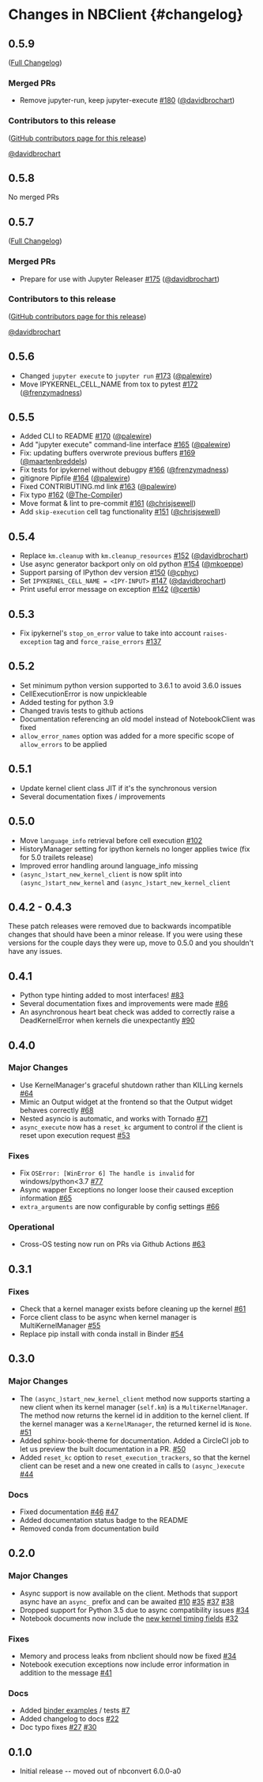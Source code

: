 # Changes in NBClient {#changelog}

<!-- <START NEW CHANGELOG ENTRY> -->

## 0.5.9

([Full Changelog](https://github.com/jupyter/nbclient/compare/v0.5.8...0146681d7ffd62cbc675c8d1463a2b016a3d3008))

### Merged PRs

- Remove jupyter-run, keep jupyter-execute [#180](https://github.com/jupyter/nbclient/pull/180) ([@davidbrochart](https://github.com/davidbrochart))

### Contributors to this release

([GitHub contributors page for this release](https://github.com/jupyter/nbclient/graphs/contributors?from=2021-11-12&to=2021-11-19&type=c))

[@davidbrochart](https://github.com/search?q=repo%3Ajupyter%2Fnbclient+involves%3Adavidbrochart+updated%3A2021-11-12..2021-11-19&type=Issues)

<!-- <END NEW CHANGELOG ENTRY> -->

## 0.5.8

No merged PRs

## 0.5.7

([Full Changelog](https://github.com/jupyter/nbclient/compare/0.5.6...d86c404536fb443898b631acaf29ce7ad88b06d9))

### Merged PRs

- Prepare for use with Jupyter Releaser [#175](https://github.com/jupyter/nbclient/pull/175) ([@davidbrochart](https://github.com/davidbrochart))

### Contributors to this release

([GitHub contributors page for this release](https://github.com/jupyter/nbclient/graphs/contributors?from=2021-11-12&to=2021-11-12&type=c))

[@davidbrochart](https://github.com/search?q=repo%3Ajupyter%2Fnbclient+involves%3Adavidbrochart+updated%3A2021-11-12..2021-11-12&type=Issues)

## 0.5.6

- Changed `jupyter execute` to `jupyter run` [#173](https://github.com/jupyter/nbclient/pull/173) ([@palewire](https://github.com/palewire))
- Move IPYKERNEL_CELL_NAME from tox to pytest [#172](https://github.com/jupyter/nbclient/pull/172) ([@frenzymadness](https://github.com/frenzymadness))

## 0.5.5

- Added CLI to README [#170](https://github.com/jupyter/nbclient/pull/170) ([@palewire](https://github.com/palewire))
- Add "jupyter execute" command-line interface [#165](https://github.com/jupyter/nbclient/pull/165) ([@palewire](https://github.com/palewire))
- Fix: updating buffers overwrote previous buffers [#169](https://github.com/jupyter/nbclient/pull/169) ([@maartenbreddels](https://github.com/maartenbreddels))
- Fix tests for ipykernel without debugpy [#166](https://github.com/jupyter/nbclient/pull/166) ([@frenzymadness](https://github.com/frenzymadness))
- gitignore Pipfile [#164](https://github.com/jupyter/nbclient/pull/164) ([@palewire](https://github.com/palewire))
- Fixed CONTRIBUTING.md link [#163](https://github.com/jupyter/nbclient/pull/163) ([@palewire](https://github.com/palewire))
- Fix typo [#162](https://github.com/jupyter/nbclient/pull/162) ([@The-Compiler](https://github.com/The-Compiler))
- Move format & lint to pre-commit [#161](https://github.com/jupyter/nbclient/pull/161) ([@chrisjsewell](https://github.com/chrisjsewell))
- Add `skip-execution` cell tag functionality [#151](https://github.com/jupyter/nbclient/pull/151) ([@chrisjsewell](https://github.com/chrisjsewell))

## 0.5.4

- Replace `km.cleanup` with `km.cleanup_resources` [#152](https://github.com/jupyter/nbclient/pull/152) ([@davidbrochart](https://github.com/davidbrochart))
- Use async generator backport only on old python [#154](https://github.com/jupyter/nbclient/pull/154) ([@mkoeppe](https://github.com/mkoeppe))
- Support parsing of IPython dev version [#150](https://github.com/jupyter/nbclient/pull/150) ([@cphyc](https://github.com/cphyc))
- Set `IPYKERNEL_CELL_NAME = <IPY-INPUT>` [#147](https://github.com/jupyter/nbclient/pull/147) ([@davidbrochart](https://github.com/davidbrochart))
- Print useful error message on exception [#142](https://github.com/jupyter/nbclient/pull/142) ([@certik](https://github.com/certik))

## 0.5.3

- Fix ipykernel's `stop_on_error` value to take into account `raises-exception` tag and `force_raise_errors` [#137](https://github.com/jupyter/nbclient/pull/137)

## 0.5.2

- Set minimum python version supported to 3.6.1 to avoid 3.6.0 issues
- CellExecutionError is now unpickleable
- Added testing for python 3.9
- Changed travis tests to github actions
- Documentation referencing an old model instead of NotebookClient was fixed
- `allow_error_names` option was added for a more specific scope of `allow_errors` to be applied

## 0.5.1

- Update kernel client class JIT if it's the synchronous version
- Several documentation fixes / improvements

## 0.5.0

- Move `language_info` retrieval before cell execution [#102](https://github.com/jupyter/nbclient/pull/102)
- HistoryManager setting for ipython kernels no longer applies twice (fix for 5.0 trailets release)
- Improved error handling around language_info missing
- `(async_)start_new_kernel_client` is now split into `(async_)start_new_kernel` and `(async_)start_new_kernel_client`

## 0.4.2 - 0.4.3

These patch releases were removed due to backwards incompatible changes that should have been a minor release.
If you were using these versions for the couple days they were up, move to 0.5.0 and you shouldn't have any issues.

## 0.4.1

- Python type hinting added to most interfaces! [#83](https://github.com/jupyter/nbclient/pull/83)
- Several documentation fixes and improvements were made [#86](https://github.com/jupyter/nbclient/pull/86)
- An asynchronous heart beat check was added to correctly raise a DeadKernelError when kernels die unexpectantly [#90](https://github.com/jupyter/nbclient/pull/90)

## 0.4.0

### Major Changes

- Use KernelManager's graceful shutdown rather than KILLing kernels [#64](https://github.com/jupyter/nbclient/pull/64)
- Mimic an Output widget at the frontend so that the Output widget behaves correctly [#68](https://github.com/jupyter/nbclient/pull/68)
- Nested asyncio is automatic, and works with Tornado [#71](https://github.com/jupyter/nbclient/pull/71)
- `async_execute` now has a `reset_kc` argument to control if the client is reset upon execution request [#53](https://github.com/jupyter/nbclient/pull/53)

### Fixes

- Fix `OSError: [WinError 6] The handle is invalid` for windows/python<3.7 [#77](https://github.com/jupyter/nbclient/pull/77)
- Async wapper Exceptions no longer loose their caused exception information [#65](https://github.com/jupyter/nbclient/pull/65)
- `extra_arguments` are now configurable by config settings [#66](https://github.com/jupyter/nbclient/pull/66)

### Operational

- Cross-OS testing now run on PRs via Github Actions [#63](https://github.com/jupyter/nbclient/pull/63)

## 0.3.1

### Fixes

- Check that a kernel manager exists before cleaning up the kernel [#61](https://github.com/jupyter/nbclient/pull/61)
- Force client class to be async when kernel manager is MultiKernelManager [#55](https://github.com/jupyter/nbclient/pull/55)
- Replace pip install with conda install in Binder [#54](https://github.com/jupyter/nbclient/pull/54)

## 0.3.0

### Major Changes

- The `(async_)start_new_kernel_client` method now supports starting a new client when its kernel manager (`self.km`) is a `MultiKernelManager`. The method now returns the kernel id in addition to the kernel client. If the kernel manager was a `KernelManager`, the returned kernel id is `None`. [#51](https://github.com/jupyter/nbclient/pull/51)
- Added sphinx-book-theme for documentation. Added a CircleCI job to let us preview the built documentation in a PR. [#50](https://github.com/jupyter/nbclient/pull/50)
- Added `reset_kc` option to `reset_execution_trackers`, so that the kernel client can be reset and a new one created in calls to `(async_)execute` [#44](https://github.com/jupyter/nbclient/pull/44)

### Docs

- Fixed documentation [#46](https://github.com/jupyter/nbclient/pull/46) [#47](https://github.com/jupyter/nbclient/pull/47)
- Added documentation status badge to the README
- Removed conda from documentation build

## 0.2.0

### Major Changes

- Async support is now available on the client. Methods that support async have an `async_` prefix and can be awaited [#10](https://github.com/jupyter/nbclient/pull/10) [#35](https://github.com/jupyter/nbclient/pull/35) [#37](https://github.com/jupyter/nbclient/pull/37) [#38](https://github.com/jupyter/nbclient/pull/38)
- Dropped support for Python 3.5 due to async compatibility issues [#34](https://github.com/jupyter/nbclient/pull/34)
- Notebook documents now include the [new kernel timing fields](https://github.com/jupyter/nbformat/pull/144) [#32](https://github.com/jupyter/nbclient/pull/32)

### Fixes

- Memory and process leaks from nbclient should now be fixed [#34](https://github.com/jupyter/nbclient/pull/34)
- Notebook execution exceptions now include error information in addition to the message [#41](https://github.com/jupyter/nbclient/pull/41)

### Docs

- Added [binder examples](https://mybinder.org/v2/gh/jupyter/nbclient/master?filepath=binder%2Frun_nbclient.ipynb) / tests [#7](https://github.com/jupyter/nbclient/pull/7)
- Added changelog to docs [#22](https://github.com/jupyter/nbclient/pull/22)
- Doc typo fixes [#27](https://github.com/jupyter/nbclient/pull/27) [#30](https://github.com/jupyter/nbclient/pull/30)

## 0.1.0

- Initial release -- moved out of nbconvert 6.0.0-a0
